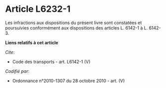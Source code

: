 # Article L6232-1

Les infractions aux dispositions du présent livre sont constatées et poursuivies conformément aux dispositions des articles
L. 6142-1 à L. 6142-3.

**Liens relatifs à cet article**

_Cite_:

  - Code des transports - art. L6142-1 (V)

_Codifié par_:

  - Ordonnance n°2010-1307 du 28 octobre 2010 - art. (V)
